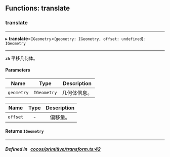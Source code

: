 ## Functions: translate

### translate


___
▸ **translate**<`IGeometry`\>(`geometry: IGeometry, offset: undefined`): `IGeometry`
___



**`zh`** 
平移几何体。



#### Parameters

| Name | Type | Description |
| :------: | :------: | :------: |
| `geometry` | `IGeometry` | 几何体信息。  |

| Name | Type | Description |
| :------: | :------: | :------: |
| `offset` | - | 偏移量。  |


#### Returns `IGeometry` 
___


##### Defined in &nbsp;   [cocos/primitive/transform.ts:42](https://github.com/cocos-creator/engine/blob/c7bf6b8a9/cocos/primitive/transform.ts#L42)&nbsp;
